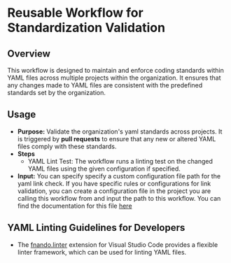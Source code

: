 # Reusable Workflow for Standardization Validation

## Overview

This workflow is designed to maintain and enforce coding standards within YAML files across multiple projects within the organization. It ensures that any changes made to YAML files are consistent with the predefined standards set by the organization.

## Usage

- **Purpose:** Validate the organization's yaml standards across projects. It is triggered by **pull requests** to ensure that any new or altered YAML files comply with these standards.
- **Steps**
  - YAML Lint Test: The workflow runs a linting test on the changed YAML files using the given configuration if specified.
- **Input:** You can specify specify a custom configuration file path for the
  yaml link check. If you have specific rules or configurations for link
  validation, you can create a configuration file in the project you are
  calling this workflow from and input the path to this workflow. You can
     find the documentation for this file
     [here](https://yamllint.readthedocs.io/en/stable/configuration.html)

## YAML Linting Guidelines for Developers

- The [fnando.linter](https://marketplace.visualstudio.com/items?itemName=fnando.linter) extension for Visual Studio Code provides a flexible linter framework, which can be used for linting YAML files.
